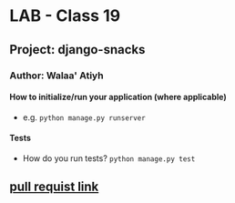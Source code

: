 
# LAB - Class 19

## Project: django-snacks

### Author: Walaa' Atiyh

#### How to initialize/run your application (where applicable)

- e.g. `python manage.py runserver `           


#### Tests

- How do you run tests?
`python manage.py test`


## [pull requist link](https://github.com/WalaaAtiah/django-snacks/pull/1)

